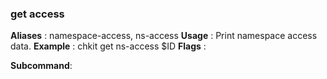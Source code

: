 
### get access

**Aliases**   :
  namespace-access, ns-access
**Usage**     :
 Print namespace access data.
**Example**   :
  chkit get ns-access $ID
**Flags**     :
  
**Subcommand**:
  
